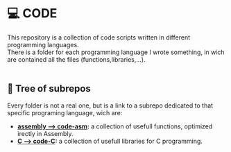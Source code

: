 # :computer: CODE
This repository is a collection of code scripts written in different programming languages.
<br>
There is a folder for each programming language I wrote something, in wich are contained all the files (functions,libraries,...).
<br>
<br>
## :file_folder: Tree of subrepos
Every folder is not a real one, but is a link to a subrepo dedicated to that specific programing language, wich are:<br>
  - <strong>[assembly --> code-asm](https://github.com/LoreDN/code-asm):</strong> a collection of usefull functions, optimized irectly in Assembly.
  - <strong>[C --> code-C](https://github.com/LoreDN/code-C):</strong> a collection of usefull libraries for C programming.
